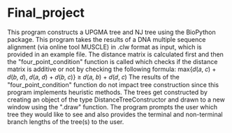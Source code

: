# Final_project
This program constructs a UPGMA tree and NJ tree using the BioPython package. This program takes the results of a DNA multiple sequence alignment (via online tool MUSCLE) in .clw format as input, which is provided in an example file. The distance matrix is calculated first and then the "four_point_condition" function is called which checks if the distance matrix is additive or not by checking the following formula:
max{𝑑(𝑎, 𝑐) + 𝑑(𝑏, 𝑑), 𝑑(𝑎, 𝑑) + 𝑑(𝑏, 𝑐)} ≥ 𝑑(𝑎, 𝑏) + 𝑑(𝑑, 𝑐)
The results of the "four_point_condition" function do not impact tree construction since this program implements heuristic methods. 
The trees get constructed by creating an object of the type DistanceTreeConstructor and drawn to a new window using the ".draw" function. The program prompts the user which tree they would like to see and also provides the terminal and non-terminal branch lengths of the tree(s) to the user.
